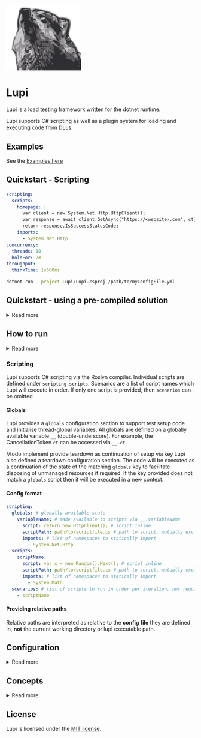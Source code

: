 <img
    alt="Lupi"
    src="https://github.com/joshuagenders/lupi/blob/main/Logo.png"
    width="200"
/>

# Lupi

Lupi is a load testing framework written for the dotnet runtime.

Lupi supports C# scripting as well as a plugin system for loading and executing code from DLLs.

## Examples

See the [Examples here](https://github.com/joshuagenders/Lupi/tree/main/Lupi.Examples)

## Quickstart - Scripting

```yaml
scripting:
  scripts:
    homepage: |
      var client = new System.Net.Http.HttpClient();
      var response = await client.GetAsync("https://<website>.com", ct);
      return response.IsSuccessStatusCode;
    imports:
      - System.Net.Http
concurrency:
  threads: 10
  holdFor: 2m
throughput:
  thinkTime: 1s500ms
```

```bash
dotnet run --project Lupi/Lupi.csproj /path/to/myConfigFile.yml
```

## Quickstart - using a pre-compiled solution

<details>
  <summary>Read more</summary>

### Pre-requisites

- [.NET 6 SDK](https://dotnet.microsoft.com/download)

### Create a test solution (skip if using an existing solution)

Lupi uses a plugin architecture. Start by writing a test and then publish your test solution.

```bash
dotnet new sln
dotnet new classlib -o TestLibrary
dotnet sln add TestLibrary/TestLibrary.csproj
echo "
using System.Net.Http;
using System.Threading;
using System.Threading.Tasks;

namespace TestLibrary
{
    public class PerformanceTest
    {
        public async Task Get(CancellationToken ct)
        {
            var result = await new HttpClient().GetAsync(\"https://<website>.com/\", ct);
            result.EnsureSuccessStatusCode();
        }
    }
}

" >> TestLibrary/PerformanceTest.cs
```

### Publish test solution

```bash
dotnet publish -c Release
```

### Create configuration file

Create a configuration file. Here's a simple example - the full configuration specification is found further below.

```yaml
test:
  assemblyPath: path/to/my.dll
  testClass: MyNamespace.MyClass # e.g. TestLibrary.PerformanceTest
  testMethod: MyMethod # e.g. Get
concurrency:
  threads: 10
  rampUp: 10s
  holdFor: 2m
throughput:
  thinkTime: 1s500ms
```

</details>

## How to run

<details>
  <summary>Read more</summary>

### Run Lupi from source

```bash
dotnet run --project Lupi/Lupi.csproj /path/to/myConfigFile.yml
```

### Run Lupi with Docker

Assuming `test_config.yaml` is in the current working directory.

#### Git Bash (Windows)

```bash
MSYS_NO_PATHCONV=1 docker run --rm --name lupi -it -v `pwd -W`:/usr/src/project joshuagenders/lupi:slim-latest /usr/src/project/test_config.yaml
```

#### CMD (Windows)

```bash
docker run --rm --name lupi -it -v %cd%:/usr/src/project joshuagenders/lupi:slim-latest /usr/src/project/test_config.yaml
```

### Images

There are [two images available](https://hub.docker.com/r/joshuagenders/lupi) for Lupi.

The `latest` tag is based on [microsoft-playwright](https://hub.docker.com/_/microsoft-playwright) and should only be used when a headless browser is required as a test dependency.

The other image is `slim-latest` which is recommended for most use cases, and is based on `mcr.microsoft.com/dotnet/runtime`.

</details>

### Scripting

Lupi supports C# scripting via the Roslyn compiler.
Individual scripts are defined under `scripting.scripts`.
Scenarios are a list of script names which Lupi will execute in order. If only one script is provided, then `scenarios` can be omitted.

#### Globals

Lupi provides a `globals` configuration section to support test setup code and initialise thread-global variables.
All globals are defined on a globally available variable `__` (double-underscore).
For example, the CancellationToken `ct` can be accessed via `__.ct`.

//todo implement provide teardown as continuation of setup via key
Lupi also defined a teardown configuration section. The code will be executed as a continuation of the state of the matching `globals` key to facilitate disposing of unmanaged resources if required. If the key provided does not match a `globals` script then it will be executed in a new context.

#### Config format

```yaml
scripting:
  globals: # globally available state
    variableName: # made available to scripts via __.variableName
      script: return new HttpClient(); # script inline
      scriptPath: path/to/scriptfile.cs # path to script, mutually exclusive with script
      imports: # list of namespaces to statically import
        - System.Net.Http
  scripts:
    scriptName:
      script: var x = new Random().Next(); # script inline
      scriptPath: path/to/scriptfile.cs # path to script, mutually exclusive with script
      imports: # list of namespaces to statically import
        - System.Math
  scenarios: # list of scripts to run in order per iteration, not required if there is only one script
    - scriptName
```

#### Providing relative paths

Relative paths are interpreted as relative to the **config file** they are defined in, **not** the current working directory or lupi executable path.

## Configuration

<details>
  <summary>Read more</summary>

```yaml
scripting:
    globals: # globally available state
        variableName:
            script: return new HttpClient(); # script inline
            scriptPath: path/to/scriptfile.cs # path to script, mutually exclusive with script
            imports: # list of namespaces to statically import
                - System.Net.Http
    scripts:
        scriptName:
            script: var x = new Random().Next(); # script inline
            scriptPath: path/to/scriptfile.cs # path to script, mutually exclusive with script
            imports: # list of namespaces to statically import
                - System.Math
    scenarios: # list of scripts to run in order per iteration, not required if there is only one script
        - scriptName
test:
    assemblyPath: path/to/my.dll # relative to the the configuration file or full path
    singleTestClassInstance: true
    testClass: MyNamespace.MyClass
    testMethod: MyMethod # for overridden methods, will select the method with the least parameters
    setupClass: MyNamespace.SetupClass
    setupMethod: Init # executed once before test method execution
    teardownClass: MyNamespace.TeardownClass
    teardownMethod: Teardown # executed once at the end of the test
throughput:
    thinkTime: 1s500ms
    tps: 20 # tests per second
    rampUp: 20s
    holdFor: 10m
    rampDown: 2m
    # mutually exclusive to other throughput parameters.
    # do not provide both phases AND tps, rampUp, holdFor or rampDown, as phases are generated from them when provided.
    phases:
    -   # rampup
        duration: 2m
        from: 10
        to: 20
    -
        duration: 10s
        tps: 20
    -   # rampdown
        duration: 20s
        from: 20
        to: 0
concurrency:
    threads: 10
    rampUp: 10s
    holdFor: 2m10s
    rampDown: 10s
    openWorkload: true # i.e. can add additional threads when throughput is not met
    minThreads: 3 # requires open workload
    maxThreads: 1500 # requires open workload
    threadIdleKillTime: 5s # idle threads will exit if idle for too long. requires open workload.
    # phases are also supported for concurrency
    phases:
    -
        duration: 2m
        threads: 20
    -   duration: 30s
        from: 20
        to: 15
listeners:
    activeListeners:
    - file
    - statsd
    - console
    file:
        path: results.log
        format: {FinishedTime:dd/MM/yy H:mm:ss zzz};{Passed,5};{Duration}
    console:
        format: {FinishedTime:dd/MM/yy H:mm:ss zzz} - Passed: {Passed,5} - Duration: {Duration}
    statsd:
        host: 10.0.0.1
        port: 8125
        prefix: my.prefix
engine:
    resultPublishingInterval: 250ms # how often the result publishing handlers are invoked
    checkInterval: 150ms # how often thread levels / throughput is assessed
    aggregationInterval: 2s # how often results are aggregated, relies on the results being published (so ensure is greater than resultPublishingInterval)
exitConditions:
 - failed if PeriodAverage > 150 for 10 periods
 - passed if Min < 30.42 for 10 seconds
 - failed if Mean >= 600 for 10 minutes

baseConfig: BaseConfig.yml
```

### Environment Variables

Environment variables values can be interpolated into configuration files using the `${variable_name}` syntax.

E.g.

```yaml
listeners:
  statsd:
    host: ${STATSD_HOST}
```

### Base Config

When a `baseConfiguration` file is specified (relative to the configuration file, or the full path) then the config is loaded and merged.

Base configurations can also have their own base configurations; base configurations will be loaded until the property is blank or a circular reference is found.

### Logging

Lupi uses [Serilog](https://github.com/serilog/serilog) for logging. The available sinks are `File` and `Console`.

Logging can be configured through the [appsettings.json](Lupi/appsettings.json) file.

Also see [Serilog's configuration documentation](https://github.com/serilog/serilog-settings-configuration).

</details>

## Concepts

<details>
  <summary>Read more</summary>

## Concurrency and Throughput

Throughput (the number of requests) and concurrency (the number of possible concurrent test executions) are separate concepts in Lupi. Each can be ramped up or down independently of each other (though lowering concurrency may restrict the ability to meet desired throughput).

## Phases

Concurrency and throughput in Lupi tests are divided into stages called phases.
Each phase executes in order.

When you specify ramp up, holdFor and ramp down values, Lupi generates a phase for each at run time - known as standard phases.

### Standard phases

```yaml
concurrency:
  threads: 10
  rampUp: 10s
  holdFor: 2m30s
  rampDown: 20s
throughput:
  tps: 200
  rampUp: 30s
  holdFor: 2m
  rampDown: 30s
```

### Custom phases

Phases can be constant (tests per second `tps`), or a linear progression `from` one value `to` another.

```yaml
concurrency:
  - duration: 2m30s
    threads: 20
throughput:
  - # rampup
    duration: 2m
    from: 10
    to: 20
  - duration: 10s
    tps: 20
  - # rampdown
    duration: 20s
    from: 20
    to: 0
```

## Open Workload

Whenever throughput is specified Lupi uses an open workload. Specifying concurrency values along with throughput will create threads as desired, but they will wait until they are allowed to execute.

If `concurrency.openWorkload` is `true`, then the concurrency phases are ignored and Lupi will try and allocate as many threads as it needs to in order to reach desired tests per second, within the `concurrency.minThreads` and `concurrency.maxThreads` limits.

When concurrency phases are provided, then the number of threads is determined by the phases, and threads will wait until they are permitted to execute.
In both scenarios, setting thread levels too low will result in a closed workload as new thread allocation will not be possible.

## Reporting test results

The `Result`, `Duration` and `Passed` properties of a test result can be set by returning values from the test method.
The values are mapped based on return type:

- `Result` - return a `System.String`
- `Duration` - return a `System.TimeSpan`
- `Passed` - return a `System.Bool`

When an exception is raised or returned the test result is marked as failed.
If the object returned matches none of the above, then value types (excluding `bool`) will be serialised with `toString()`, and other types will be JSON serialised.

Exceptions are also JSON serialised into the `Result` property.

## Listeners

Listeners are used to process the results of tests.
The provided listeners are:

### File

On each test result, the file listener writes the `TestResult` to file. By default the format is JSON.
The `Format` configuration parameter is a `string.Format` string that uses variable names instead of integer indexes of an array.
Availble fields are:

- string ThreadName
- bool Passed
- string Result
- TimeSpan Duration
- DateTime FinishedTime

E.g.
`{FinishedTime:dd/MM/yy H:mm:ss zzz} - {Passed,5} - {Duration}`

### Statsd

The statsd listener sends test metrics to the configured statsd host.
metrics are prefixed with the configured prefix parameter.

Timers:

- success
- failure

Guages:

- threads

Counters (Lupi internals):

- taskstart
- taskcomplete
- requesttaskexecutionstart
- requesttaskexecutionend
- taskkillrequested
- taskkill
- diedofboredom

### Console

The console listener writes results to the console output.

The `Format` configuration parameter is a `string.Format` string that uses variable names instead of integer indexes of an array.

Available fields are:

`Lupi.Listeners.AggregatedResult`

- double Mean (ms)
- double StandardDeviation
- int Count
- double MovingAverage (ms)
- double Min (ms)
- double Max (ms)
- double PeriodMin (ms)
- double PeriodMax (ms)
- double PeriodAverage (ms)
- int PeriodErrorCount
- int PeriodSuccessCount

## Dependency Injection

Lupi will attempt to find and invoke a method in the provided test assembly that returns a `Microsoft.Extensions.DependencyInjection.IServiceProvider`.
The method must be defined as static or the owning class must have a default constructor.

E.g.

```csharp
public static IServiceProvider BuildServiceProvider() =>
    new ServiceCollection()
        .AddTransient<IInternalDependency, InternalDependency>()
        .BuildServiceProvider();

```

## Exit Conditions

Exit conditions are assessed in each aggregation period and the test exits with passed (`0`) or failed(`1`) return code.
The format is:
`<PassedFailed> if <Property> <operator> <value> for <period> <periodType>`

Valid property names are the same properties available in the console listener (`Lupi.Listeners.AggregatedResult`).

Valid operators are `<`, `>`, `>=`, `<=` and `=`.

Timing values (e.g. min, max) are in milliseconds.

Valid periodTypes are `seconds`, `minutes`, `periods`.

E.g.

```
failed if PeriodAverage > 150 for 10 periods
passed if Min < 30.42 for 10 seconds
failed if Mean >= 600 for 10 minutes
```

</details>

## License

Lupi is licensed under the [MIT license](https://github.com/joshuagenders/Lupi/blob/main/LICENSE).
